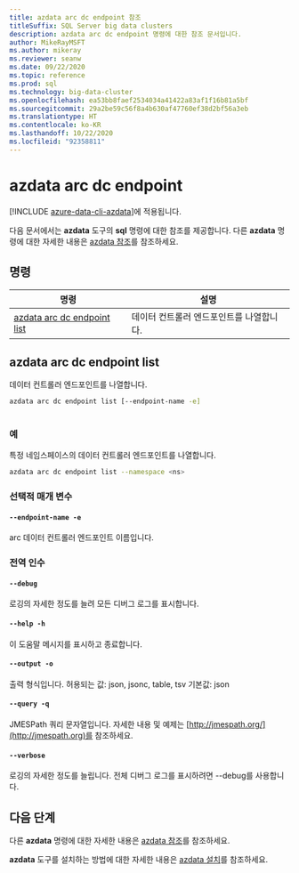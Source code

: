 ```yaml
---
title: azdata arc dc endpoint 참조
titleSuffix: SQL Server big data clusters
description: azdata arc dc endpoint 명령에 대한 참조 문서입니다.
author: MikeRayMSFT
ms.author: mikeray
ms.reviewer: seanw
ms.date: 09/22/2020
ms.topic: reference
ms.prod: sql
ms.technology: big-data-cluster
ms.openlocfilehash: ea53bb8faef2534034a41422a83af1f16b81a5bf
ms.sourcegitcommit: 29a2be59c56f8a4b630af47760ef38d2bf56a3eb
ms.translationtype: HT
ms.contentlocale: ko-KR
ms.lasthandoff: 10/22/2020
ms.locfileid: "92358811"
---
```

# <a name="azdata-arc-dc-endpoint"></a>azdata arc dc endpoint

[!INCLUDE [azure-data-cli-azdata](../../includes/azure-data-cli-azdata.md)]에 적용됩니다.

다음 문서에서는 **azdata** 도구의 **sql** 명령에 대한 참조를 제공합니다. 다른 **azdata** 명령에 대한 자세한 내용은 [azdata 참조](reference-azdata.md)를 참조하세요.

## <a name="commands"></a>명령

|명령|설명|
| --- | --- |
[azdata arc dc endpoint list](#azdata-arc-dc-endpoint-list) | 데이터 컨트롤러 엔드포인트를 나열합니다.
## <a name="azdata-arc-dc-endpoint-list"></a>azdata arc dc endpoint list
데이터 컨트롤러 엔드포인트를 나열합니다.
```bash
azdata arc dc endpoint list [--endpoint-name -e] 
                            
```
### <a name="examples"></a>예
특정 네임스페이스의 데이터 컨트롤러 엔드포인트를 나열합니다.
```bash
azdata arc dc endpoint list --namespace <ns>
```
### <a name="optional-parameters"></a>선택적 매개 변수
#### `--endpoint-name -e`
arc 데이터 컨트롤러 엔드포인트 이름입니다.
### <a name="global-arguments"></a>전역 인수
#### `--debug`
로깅의 자세한 정도를 늘려 모든 디버그 로그를 표시합니다.
#### `--help -h`
이 도움말 메시지를 표시하고 종료합니다.
#### `--output -o`
출력 형식입니다.  허용되는 값: json, jsonc, table, tsv  기본값: json
#### `--query -q`
JMESPath 쿼리 문자열입니다. 자세한 내용 및 예제는 [http://jmespath.org/](http://jmespath.org)를 참조하세요.
#### `--verbose`
로깅의 자세한 정도를 늘립니다. 전체 디버그 로그를 표시하려면 --debug를 사용합니다.

## <a name="next-steps"></a>다음 단계

다른 **azdata** 명령에 대한 자세한 내용은 [azdata 참조](reference-azdata.md)를 참조하세요. 

**azdata** 도구를 설치하는 방법에 대한 자세한 내용은 [azdata 설치](..\install\deploy-install-azdata.md)를 참조하세요.

